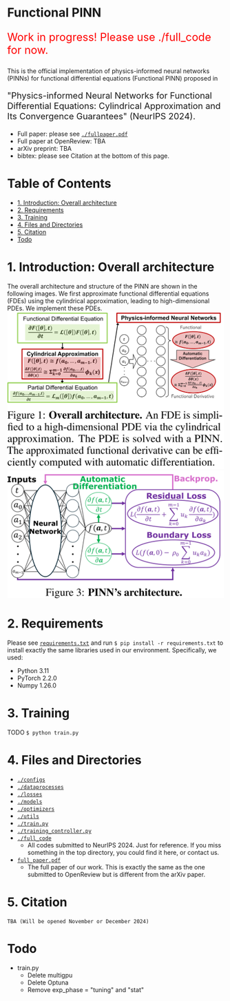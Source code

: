 # Functional PINN <!-- omit in toc -->
<!-- https://qiita.com/eyuta/items/b1a53f3da8c5f8e7f41d  https://github.com/paperswithcode/releasing-research-code   -->

<p style="font-size: 25px;">
    <span style="color:red">
        Work in progress! Please use ./full_code for now.
    </span>
</p>

This is the official implementation of physics-informed neural networks (PINNs) for functional differential equations (Functional PINN) proposed in

<p style="font-size: 20px;">
    "Physics-informed Neural Networks for Functional Differential Equations: Cylindrical Approximation and Its Convergence Guarantees" (NeurIPS 2024).
</p>

- Full paper: please see [`./fullpaper.pdf`](./full_paper.pdf)
- Full paper at OpenReview: TBA
- arXiv preprint: TBA
- bibtex: please see Citation at the bottom of this page.

# Table of Contents <!-- omit in toc -->

- [1. Introduction: Overall architecture](#1-introduction-overall-architecture)
- [2. Requirements](#2-requirements)
- [3. Training](#3-training)
- [4. Files and Directories](#4-files-and-directories)
- [5. Citation](#5-citation)
- [Todo](#todo)

# 1. Introduction: Overall architecture

The overall architecture and structure of the PINN are shown in the following images.
We first approximate functional differential equations (FDEs) using the cylindrical approximation, leading to high-dimensional PDEs.
We implement these PDEs.
![Overall architecture](./imgs/figure1.png)
![PINN](./imgs/figure3.png)

# 2. Requirements

Please see [`requirements.txt`](./requirements.txt) and run `$ pip install -r requirements.txt` to install exactly the same libraries used in our environment. Specifically, we used:

- Python 3.11
- PyTorch 2.2.0
- Numpy 1.26.0

# 3. Training

TODO
`$ python train.py`

# 4. Files and Directories

- [`./configs`](./configs)
- [`./dataprocesses`](./dataprocesses)
- [`./losses`](./losses)
- [`./models`](./models)
- [`./optimizers`](./optimizers)
- [`./utils`](./utils)
- [`./train.py`](./train.py)
- [`./training_controller.py`](./training_controller.py)
- [`./full_code`](./full_code)
  - All codes submitted to NeurIPS 2024. Just for reference. If you miss something in the top directory, you could find it here, or contact us.
- [`full_paper.pdf`](./full_paper.pdf)
  - The full paper of our work. This is exactly the same as the one submitted to OpenReview but is different from the arXiv paper.

# 5. Citation

```
TBA (Will be opened November or December 2024)
```



# Todo
- train.py
  - Delete multigpu
  - Delete Optuna
  - Remove exp_phase = "tuning" and "stat"